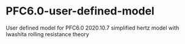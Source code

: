 # PFC6.0-user-defined-model
User defined model for PFC6.0
2020.10.7 simplified hertz model with Iwashita rolling resistance theory
